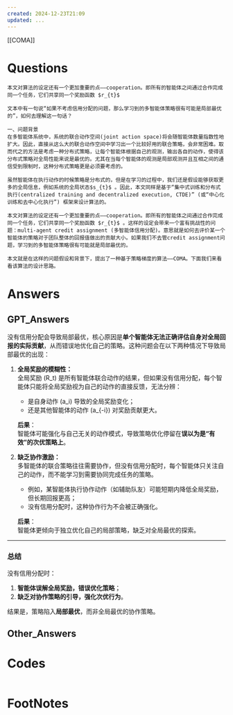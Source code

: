 ```yaml
---
created: 2024-12-23T21:09
updated: ...
---
```

[[COMA]]

# Questions

```ad-note
本文对算法的设定还有一个更加重要的点——cooperation。即所有的智能体之间通过合作完成同一个任务，它们共享同一个奖励函数 $r_{t}$ 
```


	文本中有一句说“如果不考虑信用分配的问题，那么学习到的多智能体策略很有可能是局部最优的”，如何去理解这一句话？


```ad-question
一、问题背景
在多智能体系统中，系统的联合动作空间(joint action space)将会随智能体数量指数性地扩大。因此，直接从这么大的联合动作空间中学习出一个比较好用的联合策略，会非常困难。取而代之的方法是考虑一种分布式策略，让每个智能体根据自己的观测，输出各自的动作，使得该分布式策略对全局性能来说是最优的。尤其在当每个智能体的观测是局部观测并且互相之间的通信受到限制时，这种分布式策略更是必须要考虑的。

虽然智能体在执行动作的时候策略是分布式的，但是在学习的过程中，我们还是假设能够获取更多的全局信息，例如系统的全局状态$s_{t}$ 。因此，本文同样是基于“集中式训练和分布式执行(centralized training and decentralized execution, CTDE)” (或“中心化训练和去中心化执行”) 框架来设计算法的。

本文对算法的设定还有一个更加重要的点——cooperation。即所有的智能体之间通过合作完成同一个任务，它们共享同一个奖励函数 $r_{t}$ 。这样的设定会带来一个富有挑战性的问题：multi-agent credit assignment (多智能体信用分配)。意思就是如何去评价某一个智能体的策略对于团队整体的回报值做出的贡献大小。如果我们不去管credit assignment问题，学习到的多智能体策略很有可能就是局部最优的。

本文就是在这样的问题假设和背景下，提出了一种基于策略梯度的算法——COMA。下面我们来看看该算法的设计思路。

```


# Answers

## GPT_Answers
没有信用分配会导致局部最优，核心原因是**单个智能体无法正确评估自身对全局回报的实际贡献**，从而错误地优化自己的策略。这种问题会在以下两种情况下导致局部最优的出现：

1. **全局奖励的模糊性：**  
   全局奖励 \(R_t\) 是所有智能体联合动作的结果，但如果没有信用分配，每个智能体只能将全局奖励视为自己的动作的直接反馈，无法分辨：
   - 是自身动作 \(a_i\) 导致的全局奖励变化；
   - 还是其他智能体的动作 \(a_{-i}\) 对奖励贡献更大。

   **后果**：  
   智能体可能强化与自己无关的动作模式，导致策略优化停留在**误以为是“有效”的次优策略上**。

2. **缺乏协作激励：**  
   多智能体的联合策略往往需要协作，但没有信用分配时，每个智能体只关注自己的动作，而不能学习到需要协同完成任务的策略。  
   - 例如，某智能体执行协作动作（如辅助队友）可能短期内降低全局奖励，但长期回报更高；  
   - 没有信用分配时，这种协作行为不会被正确强化。

   **后果**：  
   智能体更倾向于独立优化自己的局部策略，缺乏对全局最优的探索。

---

### 总结

没有信用分配时：
1. **智能体误解全局奖励，错误优化策略**；
2. **缺乏对协作策略的引导，强化次优行为**。

结果是，策略陷入**局部最优**，而非全局最优的协作策略。

## Other_Answers


# Codes

```python

```


# FootNotes
